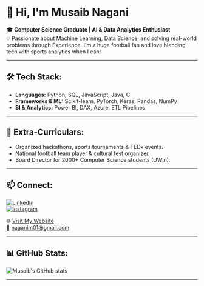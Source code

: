 # 👋 Hi, I'm Musaib Nagani

🎓 **Computer Science Graduate | AI & Data Analytics Enthusiast**  
💡 Passionate about Machine Learning, Data Science, and solving real-world problems through Experience. I'm a huge football fan and love blending tech with sports analytics when I can!

---

## 🛠️ Tech Stack:

- **Languages:** Python, SQL, JavaScript, Java, C
- **Frameworks & ML:** Scikit-learn, PyTorch, Keras, Pandas, NumPy
- **BI & Analytics:** Power BI, DAX, Azure, ETL Pipelines

---

## 🎯 Extra-Curriculars:

- Organized hackathons, sports tournaments & TEDx events.
- National football team player & cultural fest organizer.
- Board Director for 2000+ Computer Science students (UWin).

---

## 📫 Connect:

[![LinkedIn](https://img.shields.io/badge/LinkedIn-0077B5?style=flat&logo=linkedin&logoColor=white)](https://linkedin.com/in/musaib-nagani)  
[![Instagram](https://img.shields.io/badge/Instagram-E4405F?style=flat&logo=instagram&logoColor=white)](https://instagram.com/musaibnagani_)

🌐 [Visit My Website](https://musaibnagani.github.io/Portfolio/)  
📧 [naganim01@gmail.com](mailto:naganim01@gmail.com)



---

## 📊 GitHub Stats:

![Musaib's GitHub stats](https://github-readme-stats.vercel.app/api?username=MusaibNagani&show_icons=true&theme=tokyonight)

---